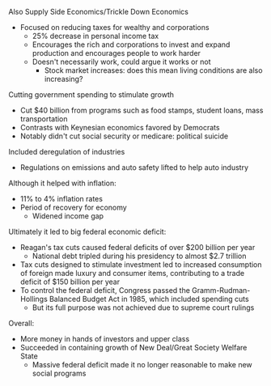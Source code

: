 
Also Supply Side Economics/Trickle Down Economics
- Focused on reducing taxes for wealthy and corporations
	- 25% decrease in personal income tax
	- Encourages the rich and corporations to invest and expand production and encourages people to work harder 
	- Doesn't necessarily work, could argue it works or not
		- Stock market increases: does this mean living conditions are also increasing?

Cutting government spending to stimulate growth
- Cut $40 billion from programs such as food stamps, student loans, mass transportation
- Contrasts with Keynesian economics favored by Democrats
- Notably didn't cut social security or medicare: political suicide

Included deregulation of industries 
- Regulations on emissions and auto safety lifted to help auto industry


Although it helped with inflation:
- 11% to 4% inflation rates
- Period of recovery for economy 
	- Widened income gap

Ultimately it led to big federal economic deficit:
- Reagan's tax cuts caused federal deficits of over $200 billion per year
	- National debt tripled during his presidency to almost $2.7 trillion
- Tax cuts designed to stimulate investment led to increased consumption of foreign made luxury and consumer items, contributing to a trade deficit of $150 billion per year
- To control the federal deficit, Congress passed the Gramm-Rudman-Hollings Balanced Budget Act in 1985, which included spending cuts
	- But its full purpose was not achieved due to supreme court rulings 

Overall: 
- More money in hands of investors and upper class 
- Succeeded in containing growth of New Deal/Great Society Welfare State
	- Massive federal deficit made it no longer reasonable to make new social programs

